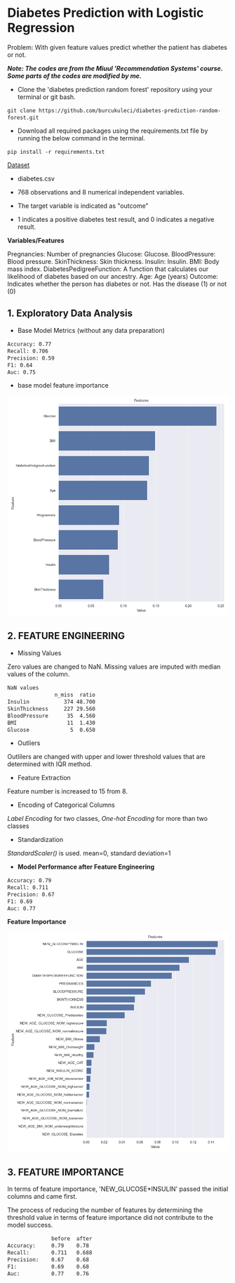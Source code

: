 # Diabetes Prediction with Logistic Regression

Problem: With given feature values predict whether the patient has diabetes or not.

***Note: The codes are from the Miuul 'Recommendation Systems' course. Some parts of the codes are modified by me.***

- Clone the 'diabetes prediction random forest' repository using your terminal or git bash.

```
git clone https://github.com/burcukuleci/diabetes-prediction-random-forest.git
```
- Download all required packages using the requirements.txt file by running the below command in the terminal.

```
pip install -r requirements.txt
```

[Dataset](https://www.kaggle.com/datasets/uciml/pima-indians-diabetes-database)

- diabetes.csv 

- 768 observations and 8 numerical independent variables.
- The target variable is indicated as "outcome"
- 1 indicates a positive diabetes test result, and 0 indicates a negative result.

**Variables/Features**

Pregnancies: Number of pregnancies
Glucose: Glucose.
BloodPressure: Blood pressure.
SkinThickness: Skin thickness.
Insulin: Insulin.
BMI: Body mass index.
DiabetesPedigreeFunction: A function that calculates our likelihood of diabetes based on our ancestry.
Age: Age (years)
Outcome: Indicates whether the person has diabetes or not. Has the disease (1) or not (0)


## 1. Exploratory Data Analysis

- Base Model Metrics (without any data preparation)

```
Accuracy: 0.77
Recall: 0.706
Precision: 0.59
F1: 0.64
Auc: 0.75
```
- base model feature importance

![Feature Importance](base_model_importance.png)

## 2. FEATURE ENGINEERING

- Missing Values

Zero values are changed to NaN. Missing values are imputed with median values of the column. 

```
NaN values 
               n_miss  ratio
Insulin           374 48.700
SkinThickness     227 29.560
BloodPressure      35  4.560
BMI                11  1.430
Glucose             5  0.650
```
- Outliers

Outlilers are changed with upper and lower threshold values that are determined with IQR method. 

- Feature Extraction 

Feature number is increased to 15 from 8.

- Encoding of Categorical Columns
  
*Label Encoding* for two classes, *One-hot Encoding* for more than two classes 

- Standardization

*StandardScaler()* is used. mean=0, standard deviation=1

- **Model Performance after Feature Engineering**

```
Accuracy: 0.79
Recall: 0.711
Precision: 0.67
F1: 0.69
Auc: 0.77
```
**Feature Importance**

![Feature Importance](model_importance.png)

## 3. FEATURE IMPORTANCE

In terms of feature importance, 'NEW_GLUCOSE*INSULIN' passed the initial columns and came first.

The process of reducing the number of features by determining the threshold value in terms of feature importance did not contribute to the model success.

```
              before  after
Accuracy:     0.79    0.78
Recall:       0.711   0.688
Precision:    0.67    0.68
F1:           0.69    0.68
Auc:          0.77    0.76
```
